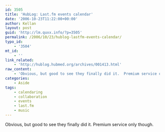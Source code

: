 ```yaml
---
id: 3505
title: 'HubLog: Last.fm events calendar'
date: '2006-10-23T11:22:00+00:00'
author: Kellan
layout: post
guid: 'http://lm.quxx.info/?p=3505'
permalink: /2006/10/23/hublog-lastfm-events-calendar/
typo_id:
    - '3504'
mt_id:
    - ''
link_related:
    - 'http://hublog.hubmed.org/archives/001413.html'
raw_content:
    - 'Obvious, but good to see they finally did it.  Premium service only though.'
categories:
    - Aside
tags:
    - calendaring
    - collaboration
    - events
    - last.fm
    - music
---
```


Obvious, but good to see they finally did it. Premium service only though.